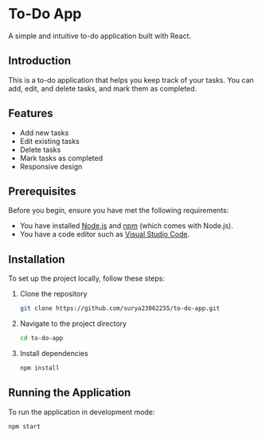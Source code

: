 # To-Do App

A simple and intuitive to-do application built with React.

## Introduction

This is a to-do application that helps you keep track of your tasks. You can add, edit, and delete tasks, and mark them as completed.

## Features

- Add new tasks
- Edit existing tasks
- Delete tasks
- Mark tasks as completed
- Responsive design

## Prerequisites

Before you begin, ensure you have met the following requirements:

- You have installed [Node.js](https://nodejs.org/) and [npm](https://www.npmjs.com/) (which comes with Node.js).
- You have a code editor such as [Visual Studio Code](https://code.visualstudio.com/).

## Installation

To set up the project locally, follow these steps:

1. Clone the repository

    ```bash
    git clone https://github.com/surya23062255/to-do-app.git
    ```

2. Navigate to the project directory

    ```bash
    cd to-do-app
    ```

3. Install dependencies

    ```bash
    npm install
    ```

## Running the Application

To run the application in development mode:

```bash
npm start
